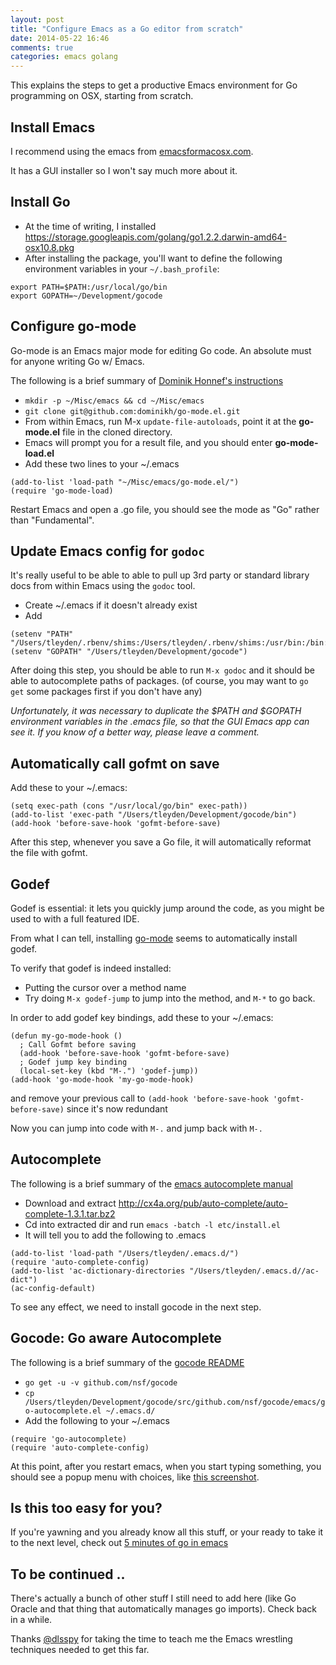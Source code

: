 ```yaml
---
layout: post
title: "Configure Emacs as a Go editor from scratch"
date: 2014-05-22 16:46
comments: true
categories: emacs golang
---
```


This explains the steps to get a productive Emacs environment for Go programming on OSX, starting from scratch.  

## Install Emacs 

I recommend using the emacs from [emacsformacosx.com](http://emacsformacosx.com).  

It has a GUI installer so I won't say much more about it.

## Install Go

* At the time of writing, I installed https://storage.googleapis.com/golang/go1.2.2.darwin-amd64-osx10.8.pkg
* After installing the package, you'll want to define the following environment variables in your `~/.bash_profile`:

```
export PATH=$PATH:/usr/local/go/bin
export GOPATH=~/Development/gocode
```

## Configure go-mode

Go-mode is an Emacs major mode for editing Go code.  An absolute must for anyone writing Go w/ Emacs.

The following is a brief summary of [Dominik Honnef's instructions](http://dominik.honnef.co/posts/2013/03/writing_go_in_emacs/)

* `mkdir -p ~/Misc/emacs && cd ~/Misc/emacs`
* `git clone git@github.com:dominikh/go-mode.el.git`
* From within Emacs, run M-x `update-file-autoloads`, point it at the **go-mode.el** file in the cloned directory.
* Emacs will prompt you for a result file, and you should enter **go-mode-load.el** 
* Add these two lines to your ~/.emacs

```
(add-to-list 'load-path "~/Misc/emacs/go-mode.el/")
(require 'go-mode-load)
```

Restart Emacs and open a .go file, you should see the mode as "Go" rather than "Fundamental".

## Update Emacs config for `godoc`

It's really useful to be able to able to pull up 3rd party or standard library docs from within Emacs using the `godoc` tool.

* Create ~/.emacs if it doesn't already exist
* Add 

```
(setenv "PATH" "/Users/tleyden/.rbenv/shims:/Users/tleyden/.rbenv/shims:/usr/bin:/bin:/usr/sbin:/sbin:/usr/local/bin:/usr/local/go/bin")
(setenv "GOPATH" "/Users/tleyden/Development/gocode")
```

After doing this step, you should be able to run `M-x godoc` and it should be able to autocomplete paths of packages.  (of course, you may want to `go get` some packages first if you don't have any)

*Unfortunately, it was necessary to duplicate the $PATH and $GOPATH environment variables in the .emacs file, so that the GUI Emacs app can see it.  If you know of a better way, please leave a comment.*


## Automatically call gofmt on save

Add these to your ~/.emacs:

```
(setq exec-path (cons "/usr/local/go/bin" exec-path))
(add-to-list 'exec-path "/Users/tleyden/Development/gocode/bin")
(add-hook 'before-save-hook 'gofmt-before-save)
```

After this step, whenever you save a Go file, it will automatically reformat the file with gofmt.

## Godef

Godef is essential: it lets you quickly jump around the code, as you might be used to with a full featured IDE.

From what I can tell, installing [go-mode](https://github.com/dominikh/go-mode.el) seems to automatically install godef.  

To verify that godef is indeed installed:

* Putting the cursor over a method name 
* Try doing `M-x godef-jump` to jump into the method, and `M-*` to go back.

In order to add godef key bindings, add these to your ~/.emacs:

```
(defun my-go-mode-hook ()
  ; Call Gofmt before saving                                                    
  (add-hook 'before-save-hook 'gofmt-before-save)
  ; Godef jump key binding                                                      
  (local-set-key (kbd "M-.") 'godef-jump))
(add-hook 'go-mode-hook 'my-go-mode-hook)
```

and remove your previous call to `(add-hook 'before-save-hook 'gofmt-before-save)` since it's now redundant

Now you can jump into code with `M-.` and jump back with `M-.`

## Autocomplete

The following is a brief summary of the [emacs autocomplete manual](http://cx4a.org/software/auto-complete/manual.html#Installation)

* Download and extract http://cx4a.org/pub/auto-complete/auto-complete-1.3.1.tar.bz2
* Cd into extracted dir and run `emacs -batch -l etc/install.el`
* It will tell you to add the following to .emacs

```
(add-to-list 'load-path "/Users/tleyden/.emacs.d/")
(require 'auto-complete-config)
(add-to-list 'ac-dictionary-directories "/Users/tleyden/.emacs.d//ac-dict")
(ac-config-default)
```

To see any effect, we need to install gocode in the next step.

## Gocode: Go aware Autocomplete

The following is a brief summary of the [gocode README](https://github.com/nsf/gocode)

* `go get -u -v github.com/nsf/gocode`
* `cp /Users/tleyden/Development/gocode/src/github.com/nsf/gocode/emacs/go-autocomplete.el ~/.emacs.d/`
* Add the following to your ~/.emacs

```
(require 'go-autocomplete)
(require 'auto-complete-config)
```

At this point, after you restart emacs, when you start typing something, you should see a popup menu with choices, like [this screenshot](http://tleyden-misc.s3.amazonaws.com/blog_images/emacs_autocomplete.png).

## Is this too easy for you?

If you're yawning and you already know all this stuff, or your ready to take it to the next level, check out [5 minutes of go in emacs](http://www.youtube.com/watch?v=5wipWZKvNSo)

## To be continued ..

There's actually a bunch of other stuff I still need to add here (like Go Oracle and that thing that automatically manages go imports).  Check back in a while.

Thanks [@dlsspy](https://twitter.com/dlsspy) for taking the time to teach me the Emacs wrestling techniques needed to get this far. 




